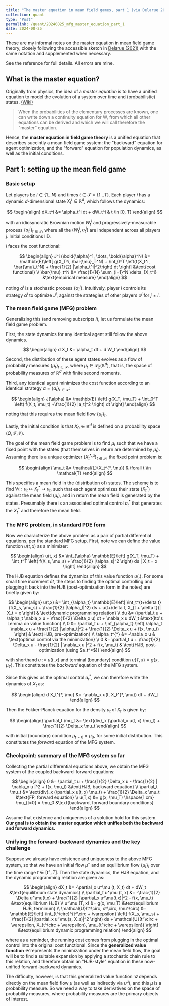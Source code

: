 ```yaml
---
title: "The master equation in mean field games, part 1 (via Delarue 2021)"
collection: quant
type: "Post"
permalink: /quant/20240825_mfg_master_equation_part_1
date: 2024-08-25
---
```


These are my informal notes on the master equation in mean field game theory, closely following the accessible sketch in [Delarue (2021)](https://www.ams.org/meetings/shortcourse/Delarue_AMS.pdf) with the same notation and supplemented when necessary.

See the reference for full details. All errors are mine.

## What is the master equation?

Originally from physics, the idea of a *master equation* is to have a unified equation to model the evolution of a system over time and (probabilistic) states. [(Wiki)](https://en.wikipedia.org/wiki/Master_equation)

> When the probabilities of the elementary processes are known, one can write down a continuity equation for W, from which all other equations can be derived and which we will call therefore the "master” equation.

Hence, the **master equation in field game theory** is a unified equation that describes succintly a mean field game system: the "backward" equation for agent optimization, and the "forward" equation for population dynamics, as well as the initial conditions.

## Part 1: setting up the mean field game

### Basic setup

Let players be $i \in \{1 \dots N\}$ and times $t \in \mathcal{T} = \{1 \dots T\}$. Each player $i$ has a dynamic $d$-dimensional state $X^i_t \in \mathbb{R}^d$, which follows the dynamics:

$$
\begin{align}
    dX_t^i &= \alpha_t^i dt + dW_t^i & t \in [0, T]
\end{align}
$$

with an idiosyncratic Brownian motion $W_t^i$ and progressively-measurable process $\{a_t^i\}_{t \in \mathcal{T}}$, where all the $(W_t^j, a_t^j)$ are independent across all players $j$. Initial conditions IID.

$i$ faces the cost functional:

$$
\begin{align}
    J^i (\bold{\alpha}^1, \dots, \bold{\alpha}^N) &= \mathbb{E}\left[
        g(X_T^i, \bar{\mu}_T^N) +
        \int_0^T \left(f(X_t^i, \bar{\mu}_t^N) + \frac{1}{2} |\alpha_t^i|^2\right) dt
    \right] &\text{cost functional} \\
    \bar{\mu}_t^N &= \frac{1}{N} \sum_{i=1}^N \delta_{X_t^i} &\text{empirical measure}
\end{align}
$$

noting $\alpha^i$ is a stochastic process $\{\alpha^i_t\}$. Intuitively, player $i$ controls its strategy $\alpha^i$ to optimize $J^i$, against the strategies of other players $\alpha^j$ for $j \neq i$.

### The mean field game (MFG) problem

Generalizing this (and removing subscripts $i$), let us formulate the mean field game problem.

First, the state dynamics for any identical agent still follow the above dynamics.

$$
\begin{align}
    d X_t &= \alpha_t dt + d W_t
\end{align}
$$

Second, the distribution of these agent states evolves as a flow of probability measures $\{\mu_t\}_{t \in \mathcal{T}}$, where $\mu_t \in \mathcal{P}_2(\mathbb{R}^d)$, that is, the space of probability measures of $\mathbb{R}^d$ with finite second moments.

Third, any identical agent minimizes the cost function according to an identical strategy $\alpha = \{a_t\}_{t \in \mathcal{T}}$:

$$
\begin{align}
    J(\alpha) &= \mathbb{E} \left[
        g(X_T, \mu_T) + \int_0^T \left( f(X_t, \mu_t) +\frac{1}{2} |a_t|^2 \right) dt
    \right]
\end{align}
$$

noting that this requires the mean field flow $\{\mu_t\}_t$.

Lastly, the initial condition is that $X_0 \in \mathbb{R}^d$ is defined on a probability space $(\Omega, \mathcal{F}, \mathbb{P})$.

The goal of the mean field game problem is to find $\mu_t$ such that we have a fixed point with the states (that themselves in return are determined by $\mu_t$). Assuming there is a unique optimizer $\{X_t^{*, \mu}\}_{t \in \mathcal{T}}$, the fixed point problem is:

$$
\begin{align}
    \mu_t &= \mathcal{L}(X_t^{*, \mu}) & \forall t \in \mathcal{T}
\end{align}
$$

This specifies a mean field in the (distribution of) states. The scheme is to find $\forall t: \mu_t \mapsto X_t^{*} \mapsto \mu_t$, such that each agent optimizes their state ($X_t^*$) against the mean field ($\mu_t$), and in return the mean field is generated by the states. Presumably there is an associated optimal control $a_t^{*}$ that generates the $X_t^{*}$ and therefore the mean field.

### The MFG problem, in standard PDE form

Now we characterize the above problem as a pair of partial differential equations, per the standard MFG setup. First, note we can define the value function $u(t, x)$ as a minimizer:

$$
\begin{align}
    u(t, x) &= \inf_{\alpha} \mathbb{E}\left[
        g(X_T, \mu_T) + \int_t^T \left(
            f(X_s, \mu_s) + \frac{1}{2} |\alpha_s|^2
        \right) ds | X_t = x
    \right]
\end{align}
$$

The HJB equation defines the dynamics of this value function $u(.)$. For some small time increment $\delta t$, the steps to finding the optimal controlling and plugging it back into the HJB (post-optimization form in the notes) are briefly given by:

$$
\begin{align}
    u(t,x) &= \int_{\alpha_t} \mathbb{E}\left[
        \int_t^{t+\delta t} (f(X_s, \mu_s) + \frac{1}{2} |\alpha_t|^2) ds + u(t+\delta t, X_{t + \delta t})| X_t = x
    \right] & \text{dynamic programming relation} \\
    du &= (\partial_t u + \alpha_t \nabla_x u + \frac{1}{2} \Delta_x u) dt + \nabla_x u dW_t &\text{Ito's Lemma on value function} \\
    0 &= \partial_t u + \inf_{\alpha_t} \left[
        \alpha_t \nabla_x u + \frac{1}{2} |\alpha_t|^2 +
        \frac{1}{2} \Delta_x u + f(x, \mu_t)
    \right] & \text{HJB, pre-optimization} \\
    \alpha_t^{*} &= -\nabla_x u & \text{optimal control via the minimization} \\
    0 &= \partial_t u + \frac{1}{2} \Delta_x u - \frac{1}{2} | \nabla_x u |^2 + f(x, \mu_t) & \text{HJB, post-optimization (using $a_t^*$)}
\end{align}
$$

with shorthand $u := u(t, x)$ and terminal (boundary) condition $u(T, x) = g(x, \mu_T)$. This constitutes the *backward* equation of the MFG system.

Since this gives us the optimal control $a_t^*$, we can therefore write the dynamics of $X_t$ as:

$$
\begin{align}
    d X_t^{*, \mu} &= -\nabla_x u(t, X_t^{*, \mu}) dt + dW_t
\end{align}
$$

Then the Fokker-Planck equation for the density $\mu_t$ of $X_t$ is given by:

$$
\begin{align}
    \partial_t \mu_t &= \text{div}_x (\partial_x u(t, x) \mu_t) + \frac{1}{2} \Delta_x \mu_t
\end{align}
$$

with initial (boundary) condition $\mu_{t=0} = \mu_0$, for some initial distribution. This constitutes the *forward* equation of the MFG system.

### Checkpoint: summary of the MFG system so far

Collecting the partial differential equations above, we obtain the MFG system of the coupled backward-forward equations:

$$
\begin{align}
    0 &= \partial_t u + \frac{1}{2} \Delta_x u - \frac{1}{2} | \nabla_x u |^2 + f(x, \mu_t) &\text{HJB, backward equation} \\ 
    \partial_t \mu_t &= \text{div}_x (\partial_x u(t, x) \mu_t) + \frac{1}{2} \Delta_x \mu_t &\text{FP, forward equation} \\
    u(T,x) &= g(x, \mu_T) \hspace{1 cm} \mu_{t=0} = \mu_0 &\text{backward, forward boundary conditions}
\end{align}
$$

Assume that existence and uniqueness of a solution hold for this system. **Our goal is to obtain the master equation which unifies both the backward and forward dynamics.**

### Unifying the forward-backward dynamics and the key challenge

Suppose we already have existence and uniqueness to the above MFG system, so that we have an initial flow $\mu^\circ$ and an equilibrium flow $\{\mu_t\}_t$ over the time range $t \in [t^\circ, T]$. Then the state dynamics, the HJB equation, and the dynamic programming relation are given as:

$$
\begin{align}
    dX_t &= -\partial_x u^\mu (t, X_t) dt + dW_t &\text{equilibrium state dynamics} \\
    \partial_t u^\mu (t, x) &= -\frac{1}{2} \Delta u^\mu(t,x) + \frac{1}{2} |\partial_x u^\mu(t,x)|^2 - f(x, \mu_t) &\text{equilibrium HJB} \\
    u^\mu (T, x) &= g(x, \mu_T) &\text{equilibrium HJB, terminum} \\
    \mathcal{U}(t^\circ, x^\circ, \mu^\circ) &= \mathbb{E}\left[
        \int_{t^\circ}^{t^\circ + \varepsilon}
            \left( f(X_s, \mu_s) + \frac{1}{2}|\partial_x u^\mu(s, X_s)|^2 \right) ds +
        \mathcal{U}(t^\circ + \varepsilon, X_{t^\circ + \varepsilon}, \mu_{t^\circ + \varepsilon})
    \right] &\text{equilibrium dynamic programming relation}
\end{align}
$$

where as a reminder, the running cost comes from plugging in the optimal control into the original cost functional. Since the **generalized value function** $\mathcal{U}$ represents the minimization under the mean field flow, the goal will be to find a suitable expansion by applying a stochastic chain rule to this relation, and therefore obtain an "HJB-style" equation in these now-unified forward-backward dynamics.

The difficulty, however, is that this generalized value function $\mathcal{U}$ depends directly on the mean field flow $\mu$ (as well as indirectly via $u^\mu$), and this $\mu$ is a probability measure. So we need a way to take derivatives on the space of probability measures, where probability measures are the primary objects of interest.

